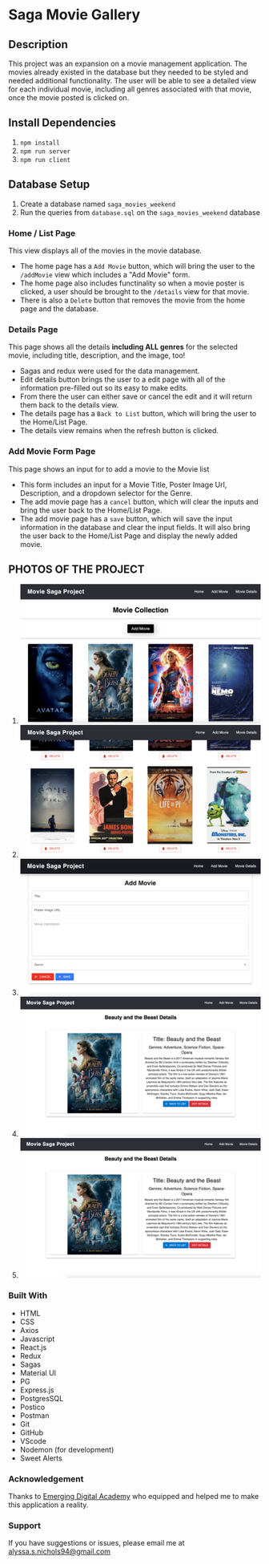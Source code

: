 # Saga Movie Gallery

## Description

This project was an expansion on a movie management application. The movies already existed in the database but they needed to be styled and needed additional functionality. The user will be able to see a detailed view for each individual movie, including all genres associated with that movie, once the movie posted is clicked on.

## Install Dependencies

1. `npm install`
2. `npm run server`
3. `npm run client`

## Database Setup

1. Create a database named `saga_movies_weekend`
2. Run the queries from `database.sql` on the `saga_movies_weekend` database

### Home / List Page

This view displays all of the movies in the movie database.

- The home page has a `Add Movie` button, which will bring the user to the `/addMovie` view which includes a "Add Movie" form.
- The home page also includes functinality so when a movie poster is clicked, a user should be brought to the `/details` view for that movie.
- There is also a `Delete` button that removes the movie from the home page and the database.

### Details Page

This page shows all the details **including ALL genres** for the selected movie, including title, description, and the image, too!

- Sagas and redux were used for the data management.
- Edit details button brings the user to a edit page with all of the information pre-filled out so its easy to make edits.
- From there the user can either save or cancel the edit and it will return them back to the details view.
- The details page has a `Back to List` button, which will bring the user to the Home/List Page.
- The details view remains when the refresh button is clicked.

### Add Movie Form Page

This page shows an input for to add a movie to the Movie list

- This form includes an input for a Movie Title, Poster Image Url, Description, and a dropdown selector for the Genre.
- The add movie page has a `cancel` button, which will clear the inputs and bring the user back to the Home/List Page.
- The add movie page has a `save` button, which will save the input information in the database and clear the input fields. It will also bring the user back to the Home/List Page and display the newly added movie.

## PHOTOS OF THE PROJECT

1. ![Alt text](mainpage1.png)
2. ![Alt text](homepage2.png)
3. ![Alt text](formpage.png)
4. ![Alt text](detailpage2.png)
5. ![Alt text](detailpage1.png)

### Built With

- HTML
- CSS
- Axios
- Javascript
- React.js
- Redux
- Sagas
- Material UI
- PG
- Express.js
- PostgresSQL
- Postico
- Postman
- Git
- GitHub
- VScode
- Nodemon (for development)
- Sweet Alerts

### Acknowledgement

Thanks to [Emerging Digital Academy](http://www.emergingacademy.org) who equipped and helped me to make this application a reality.

### Support

If you have suggestions or issues, please email me at [alyssa.s.nichols94@gmail.com](mailto:alyssa.s.nichols94@gmail.com)
